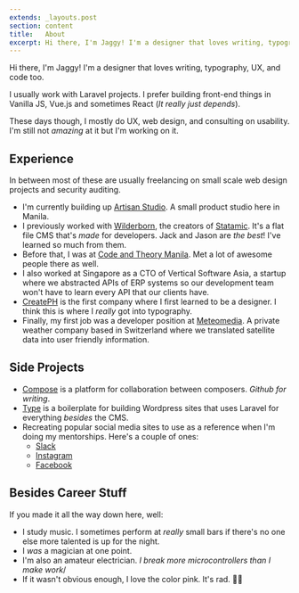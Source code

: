 ```yaml
---
extends: _layouts.post
section: content
title:   About
excerpt: Hi there, I'm Jaggy! I'm a designer that loves writing, typography, UX, and code too.
---
```

Hi there, I'm Jaggy! I'm a designer that loves writing, typography, UX, and code too.

I usually work with Laravel projects. I prefer building front-end things in Vanilla JS, Vue.js and sometimes React (_It really just depends_).

These days though, I mostly do UX, web design, and consulting on usability. I'm still not _amazing_ at it but I'm working on it.

## Experience
In between most of these are usually freelancing on small scale web design projects and security auditing.

- I'm currently building up [Artisan Studio](https://artisan.studio). A small product studio here in Manila.
- I previously worked with [Wilderborn](https://wilderborn.com), the creators of [Statamic](https://statamic.com). It's a flat file CMS that's _made_ for developers. Jack and Jason are _the best_! I've learned so much from them.
- Before that, I was at [Code and Theory Manila](http://codeandtheory.com/). Met a lot of awesome people there as well.
- I also worked at Singapore as a CTO of Vertical Software Asia, a startup where we abstracted APIs of ERP systems so our development team won't have to learn every API that our clients have.
- [CreatePH](https://create.ph) is the first company where I first learned to be a designer. I think this is where I _really_ got into typography.
- Finally, my first job was a developer position at [Meteomedia](#). A private weather company based in Switzerland where we translated satellite data into user friendly information.

## Side Projects
- [Compose](https://compose.fm) is a platform for collaboration between composers. _Github for writing_.
- [Type](https://github.com/artisanstudio/type) is a boilerplate for building Wordpress sites that uses Laravel for everything _besides_ the CMS.
- Recreating popular social media sites to use as a reference when I'm doing my mentorships. Here's a couple of ones:
    - [Slack](https://github.com/artisanstudio/slack)
    - [Instagram](https://github.com/artisanstudio/instagram)
    - [Facebook](https://github.com/artisanstudio/facebook)

## Besides Career Stuff
If you made it all the way down here, well:
- I study music. I sometimes perform at _really_ small bars if there's no one else more talented is up for the night.
- I _was_ a magician at one point.
- I'm also an amateur electrician. _I break more microcontrollers than I make work_/
- If it wasn't obvious enough, I love the color pink. It's rad. 🤙🏼
